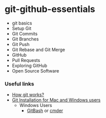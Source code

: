 # git-github-essentials

- git basics
- Setup Git
- Git Commits
- Git Branches
- Git Push
- Git Rebase and Git Merge
- GitHub
- Pull Requests
- Exploring GitHub
- Open Source Software

### Useful links
- [How git works?](https://developer.ibm.com/tutorials/d-learn-workings-git/)
- [Git Installation for Mac and Windows users](https://github.com/git-guides/install-git)
    - Windows Users
        - [GitBash](https://gitforwindows.org/) or [cmder](https://cmder.net/)


